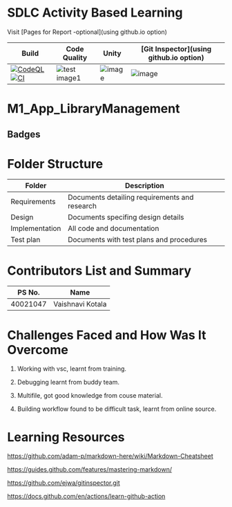 # SDLC Activity Based Learning
Visit [Pages for Report -optional](using github.io option)

|Build|Code Quality|	Unity|	[Git Inspector](using github.io option)|
|------|-----------|------|----------------------------------------|
|[![CodeQL](https://github.com/cschlosser/doxdocgen/actions/workflows/codeql-analysis.yml/badge.svg)](https://github.com/cschlosser/doxdocgen/actions/workflows/codeql-analysis.yml)[![CI](https://github.com/cschlosser/doxdocgen/actions/workflows/ci.yml/badge.svg)](https://github.com/cschlosser/doxdocgen/actions/workflows/ci.yml)|![test image1](https://img.shields.io/badge/Code%20Quality-A-green)|![image](https://img.shields.io/badge/Unity%20test--unity-passing-green)|![image](https://img.shields.io/badge/contribution%20check--Git%20Inspector-passing-green)|

# M1_App_LibraryManagement
## Badges
# Folder Structure
|Folder	|Description|
|-------|------------|
|Requirements	|Documents detailing requirements and research|
|Design	|Documents specifing design details|
|Implementation	|All code and documentation|
|Test plan|	Documents with test plans and procedures|
# Contributors List and Summary
|PS No.|Name|
|------|-----|
|40021047|Vaishnavi Kotala|
# Challenges Faced and How Was It Overcome

 1. Working with vsc, learnt from training.
 
 2. Debugging learnt from buddy team.
 
 3. Multifile, got good knowledge from couse material.
 
 4. Building workflow found to be difficult task, learnt from online source.

# Learning Resources
 https://github.com/adam-p/markdown-here/wiki/Markdown-Cheatsheet
 
 https://guides.github.com/features/mastering-markdown/
 
 https://github.com/ejwa/gitinspector.git
 
 https://docs.github.com/en/actions/learn-github-action
 
 
